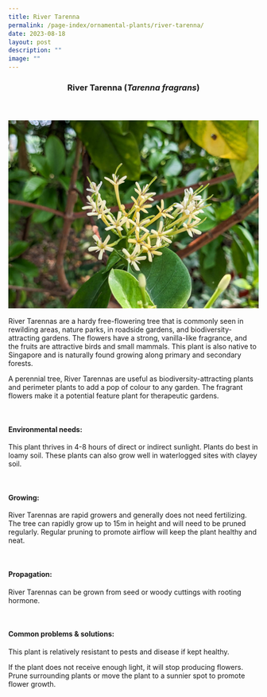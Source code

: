 ```yaml
---
title: River Tarenna
permalink: /page-index/ornamental-plants/river-tarenna/
date: 2023-08-18
layout: post
description: ""
image: ""
---
```

<header> 
	<h3>River Tarenna (<em>Tarenna fragrans</em>)</h3> 
</header>

<section>
	<img title="River Tarenna flowers. Photo by Jacqueline Chua." src="/images/Plants/tarennafrnagrans%20(1)_jacquelinechua.jpg">
	<p>River Tarennas are a hardy free-flowering tree that is commonly seen in rewilding areas, nature parks, in roadside gardens, and biodiversity-attracting gardens. The flowers have a strong, vanilla-like fragrance, and the fruits are attractive birds and small mammals. This plant is also native to Singapore and is naturally found growing along primary and secondary forests.</p>
	<p>A perennial tree, River Tarennas are useful as biodiversity-attracting plants and perimeter plants to add a pop of colour to any garden. The fragrant flowers make it a potential feature plant for therapeutic gardens.</p>
	 <br> 
</section> 
 
<section> 
  <h4>Environmental needs:</h4> 
  <p>This plant thrives in 4-8 hours of direct or indirect sunlight. Plants do best in loamy soil. These plants can also grow well in waterlogged sites with clayey soil.</p> 
	<br>
</section>

<section> 
  <h4>Growing:</h4> 
	<p>River Tarennas are rapid growers and generally does not need fertilizing. The tree can rapidly grow up to 15m in height and will need to be pruned regularly. Regular pruning to promote airflow will keep the plant healthy and neat.</p> 
	<br> 
</section> 

<section> 
  <h4>Propagation:</h4> 
	<p>River Tarennas can be grown from seed or woody cuttings with rooting hormone.</p> 
	<br> 
</section> 
 
<section> 
  <h4>Common problems &amp; solutions:</h4> 
	<p>This plant is relatively resistant to pests and disease if kept healthy.</p>
	<p>If the plant does not receive enough light, it will stop producing flowers. Prune surrounding plants or move the plant to a sunnier spot to promote flower growth.</p>
	<br> 
</section>